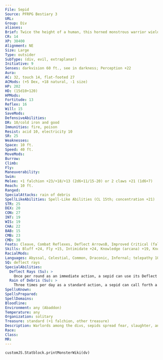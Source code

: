 ```yaml
---
File: Sepid
Source: PFRPG Bestiary 3
URL: 
Group: Div
aliases: 
Brief: Twice the height of a human, this horned monstrous warrior wields a massive blade.
CR: 14
XP: 38400
Alignment: NE
Size: Large
Type: outsider
SubType: (div, evil, extraplanar)
Initiative: 9
Senses: darkvision 60 ft., see in darkness; Perception +22
Aura: 
AC: 32, touch 14, flat-footed 27
ACMods: (+5 Dex, +18 natural, -1 size)
HP: 202
HD: (15d10+120)
HPMods: 
Fortitude: 13
Reflex: 16
Will: 15
SaveMods: 
DefensiveAbilities: 
DR: 10/cold iron and good
Immunities: fire, poison
Resist: acid 10, electricity 10
SR: 25
Weaknesses: 
Space: 10 ft.
Speed: 40 ft.
MoveMods: 
Burrow: 
Climb: 
Fly: 
Maneuverability: 
Swim: 
Melee: +1 falchion +23/+18/+13 (2d6+11/15-20) or 2 claws +21 (1d6+7)
Reach: 10 ft.
Ranged: 
SpecialAttacks: rain of debris
SpellLikeAbilities: Spell-Like Abilities (CL 15th; concentration +21)  At Will-comprehend languages, deeper darkness, greater teleport (self plus 50 lbs. of objects only), nondetection, speak with dead (DC 19)  3/day-blindness/deafness (DC 18), fly, ice storm, invisibility, mirror image, scorching ray, touch of idiocy, true strike  1/day-animate dead, baleful polymorph (DC 21), bestow curse (DC 20), break enchantment, create undead, disintegrate (DC 22), enervation, fireball (DC 19), hold monster (DC 21), summon (level 4, 1 ghawwas or 1 shira 40%), true seeing
STR: 25
DEX: 20
CON: 27
INT: 19
WIS: 19
CHA: 22
BAB: 15
CMB: 23
CMD: 38
Feats: Cleave, Combat Reflexes, Deflect ArrowsB, Improved Critical (falchion), Improved Initiative, Iron Will, Lightning Reflexes, Power Attack, Weapon Focus (falchion)
Skills: Bluff +24, Fly +15, Intimidate +24, Knowledge (arcana) +19, Knowledge (planes) +22, Knowledge (religion) +15, Perception +22, Sense Motive +20, Spellcraft +22, Stealth +19, Use Magic Device +24
RacialMods: 
Languages: Abyssal, Celestial, Common, Draconic, Infernal; telepathy 100 ft.
SQ: deflect rays
SpecialAbilities:
  Deflect Rays (Su): >
    Once per round as an immediate action, a sepid can use its Deflect Arrows feat to deflect a ray or a spell that uses a ranged touch attack.
  Rain of Debris (Su): >
    Three times per day as a standard action, a sepid can call forth a hail of stones, wood, metal, and similar debris. The debris rains down and pelts all creatures in a 10-foot-high, 40-foot-radius cylinder centered on the sepid, dealing 15d6 points of bludgeoning damage (Reflex DC 25 half ). This attack does not harm the sepid, and counts as an evil attack for the purpose of damage reduction. The save DC is Constitution-based.
SpellsKnown: 
SpellsPrepared: 
SpellDomains: 
Bloodline: 
Environment: any (Abaddon)
Temperature: any
Organization: solitary
Treasure: standard (+1 falchion, other treasure)
Description: Warlords among the divs, sepids spread fear, slaughter, and despair wherever they pass. They foster battles, incite rebellions, and seek heroes to slay, destroying all that which gives common people hope. With their falchions in hand, sepids often stand at the fore of the foul legions they raise.  Sepids delight in twisting the truth, but while all divs are liars, sepids make themselves predictable by always doing the opposite of what they claim, and wise opponents turn this knowledge to their own advantage.  Sepids stand 13 feet tall and weigh upward of 1,500 pounds.
Race: 
Class: 
MR: 
---
```

```dataviewjs
customJS.Statblock.printMonsterWiki(dv)
```
